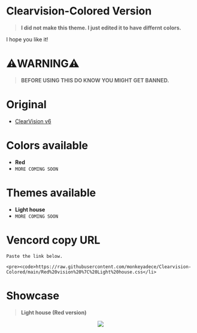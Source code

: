 # Clearvision-Colored Version
> **I did not make this theme. I just edited it to have differnt colors.**

I hope you like it!

# ⚠️WARNING⚠️
> **BEFORE USING THIS DO KNOW YOU MIGHT GET BANNED.**

# Original
- [ClearVision v6](https://github.com/ClearVision/ClearVision-v6)

# Colors available
- **Red**
- `MORE COMING SOON` 
# Themes available
- **Light house**
- `MORE COMING SOON`

# Vencord copy URL

```Paste the link below.```

    <pre><code>https://raw.githubusercontent.com/monkeyadece/Clearvision-Colored/main/Red%20vision%20%7C%20Light%20house.css</li>
</ol>

# Showcase
> **Light house (Red version)**

<p align="center">
<img src="/showcase/lighthouse_showcase.png">
